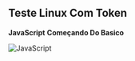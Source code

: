 ## Teste Linux Com Token

**JavaScript**
__Começando Do Basico__

![JavaScript](https://i.pinimg.com/564x/71/ee/32/71ee32577432648f9e45fbd63b2cf261.jpg)









